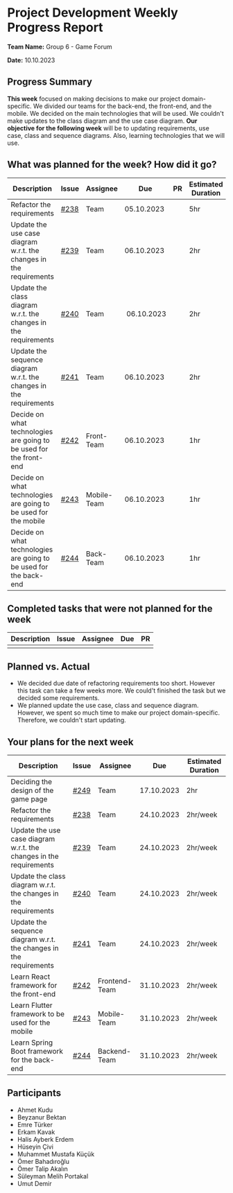 # Project Development Weekly Progress Report

**Team Name:** Group 6 - Game Forum

**Date:** 10.10.2023

## Progress Summary
**This week** focused on making decisions to make our project domain-specific. We divided our teams for the back-end, the front-end, and the mobile. We decided on the main technologies that will be used. We couldn't make updates to the class diagram and the use case diagram. **Our objective for the following week** will be to updating requirements, use case, class and sequence diagrams. Also, learning technologies that we will use.

## What was planned for the week? How did it go?

| Description | Issue | Assignee | Due | PR | Estimated Duration | Actual Duration | 
| -------- | ----- | -------- | --- | --- | --- | --- |
| Refactor the requirements | [#238](https://github.com/bounswe/bounswe2023group6/issues/238) | Team | 05.10.2023 | | 5hr | 2hr| 
| Update the use case diagram w.r.t. the changes in the requirements | [#239](https://github.com/bounswe/bounswe2023group6/issues/239) | Team  | 06.10.2023 | | 2hr | | 
| Update the class diagram w.r.t. the changes in the requirements | [#240](https://github.com/bounswe/bounswe2023group6/issues/240) | Team  | 06.10.2023 |  | 2hr | | 
| Update the sequence diagram w.r.t. the changes in the requirements | [#241](https://github.com/bounswe/bounswe2023group6/issues/241) | Team | 06.10.2023 | | 2hr | | 
| Decide on what technologies are going to be used for the front-end | [#242](https://github.com/bounswe/bounswe2023group6/issues/242) | Front-Team | 06.10.2023 | | 1hr | 0.5hr | |
| Decide on what technologies are going to be used for the mobile | [#243](https://github.com/bounswe/bounswe2023group6/issues/243) | Mobile-Team | 06.10.2023 | |1hr | 0.5hr| |
| Decide on what technologies are going to be used for the back-end | [#244](https://github.com/bounswe/bounswe2023group6/issues/244) | Back-Team | 06.10.2023 | |1hr | 0.5hr| |


## Completed tasks that were not planned for the week

| Description  | Issue | Assignee | Due | PR |
| -------- | ----- | -------- | --- | --- |
|  |  |  |  |  |

## Planned vs. Actual
- We decided due date of refactoring requirements too short. However this task can take a few weeks more. We could't finished the task but we decided some requirements.
- We planned update the use case, class and sequence diagram. However, we spent so much time to make our project domain-specific. Therefore, we couldn't start updating.

## Your plans for the next week
| Description | Issue | Assignee | Due | Estimated Duration |
| --- | --- | --- | --- | --- |
| Deciding the design of the game page | [#249](https://github.com/bounswe/bounswe2023group6/issues/249) | Team | 17.10.2023 | 2hr |
| Refactor the requirements | [#238](https://github.com/bounswe/bounswe2023group6/issues/238) | Team | 24.10.2023 | 2hr/week|
| Update the use case diagram w.r.t. the changes in the requirements | [#239](https://github.com/bounswe/bounswe2023group6/issues/239) | Team | 24.10.2023 | 2hr/week |
| Update the class diagram w.r.t. the changes in the requirements | [#240](https://github.com/bounswe/bounswe2023group6/issues/240) | Team | 24.10.2023 | 2hr/week |
| Update the sequence diagram w.r.t. the changes in the requirements | [#241](https://github.com/bounswe/bounswe2023group6/issues/241) | Team | 24.10.2023 | 2hr/week |
| Learn React framework for the front-end | [#242](https://github.com/bounswe/bounswe2023group6/issues/242) | Frontend-Team | 31.10.2023 |2hr/week | 
| Learn Flutter framework to be used for the mobile | [#243](https://github.com/bounswe/bounswe2023group6/issues/243) | Mobile-Team | 31.10.2023 |2hr/week | 
| Learn Spring Boot framework for the back-end | [#244](https://github.com/bounswe/bounswe2023group6/issues/244) | Backend-Team | 31.10.2023 |2hr/week | 


## Participants
- Ahmet Kudu
- Beyzanur Bektan
- Emre Türker
- Erkam Kavak
- Halis Ayberk Erdem
- Hüseyin Çivi
- Muhammet Mustafa Küçük
- Ömer Bahadıroğlu
- Ömer Talip Akalın
- Süleyman Melih Portakal
- Umut Demir

